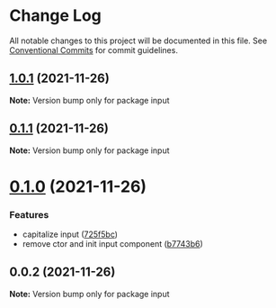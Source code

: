 # Change Log

All notable changes to this project will be documented in this file.
See [Conventional Commits](https://conventionalcommits.org) for commit guidelines.

## [1.0.1](https://github.com/yohitan12/semver-libs/compare/input@0.1.1...input@1.0.1) (2021-11-26)

**Note:** Version bump only for package input





## [0.1.1](https://github.com/yohitan12/semver-libs/compare/input@0.1.0...input@0.1.1) (2021-11-26)

**Note:** Version bump only for package input





# [0.1.0](https://github.com/yohitan12/semver-libs/compare/input@0.0.2...input@0.1.0) (2021-11-26)


### Features

* capitalize input ([725f5bc](https://github.com/yohitan12/semver-libs/commit/725f5bc390f8b9963839d9a53fc5521ef45edab4))
* remove ctor and init input component ([b7743b6](https://github.com/yohitan12/semver-libs/commit/b7743b63e2144c171b0ac217e02c7ad6b1e29a01))





## 0.0.2 (2021-11-26)

**Note:** Version bump only for package input
